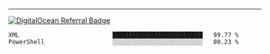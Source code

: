 ---
[![DigitalOcean Referral Badge](https://web-platforms.sfo2.digitaloceanspaces.com/WWW/Badge%203.svg)](https://www.digitalocean.com/?refcode=37fa54d82492&utm_campaign=Referral_Invite&utm_medium=Referral_Program&utm_source=badge)

<!--START_SECTION:waka-->

```text
XML                          █████████████████████████   99.77 %
PowerShell                   ░░░░░░░░░░░░░░░░░░░░░░░░░   00.23 %
```

<!--END_SECTION:waka-->


[linkedin]: https://www.linkedin.com/in/mohamed-elh/


